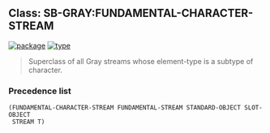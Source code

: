 ## Class: SB-GRAY:FUNDAMENTAL-CHARACTER-STREAM
[![package](https://img.shields.io/badge/Package-SB--GRAY-5f9ea0.svg?style=social&colorA=999999)](../) [![type](https://img.shields.io/badge/Type-Class-5f9ea0.svg?style=social&colorA=999999)](../#class) 

> Superclass of all Gray streams whose element-type is a subtype of character.

### Precedence list
```
(FUNDAMENTAL-CHARACTER-STREAM FUNDAMENTAL-STREAM STANDARD-OBJECT SLOT-OBJECT
 STREAM T)
```
